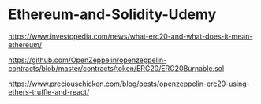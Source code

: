 # Ethereum-and-Solidity-Udemy

https://www.investopedia.com/news/what-erc20-and-what-does-it-mean-ethereum/

https://github.com/OpenZeppelin/openzeppelin-contracts/blob/master/contracts/token/ERC20/ERC20Burnable.sol

https://www.preciouschicken.com/blog/posts/openzeppelin-erc20-using-ethers-truffle-and-react/
